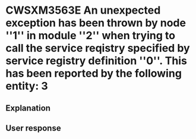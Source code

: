 # CWSXM3563E An unexpected exception has been thrown by node ''1'' in module ''2'' when trying to call the service reqistry specified by service registry definition ''0''. This has been reported by the following entity: 3

## Explanation

## User response